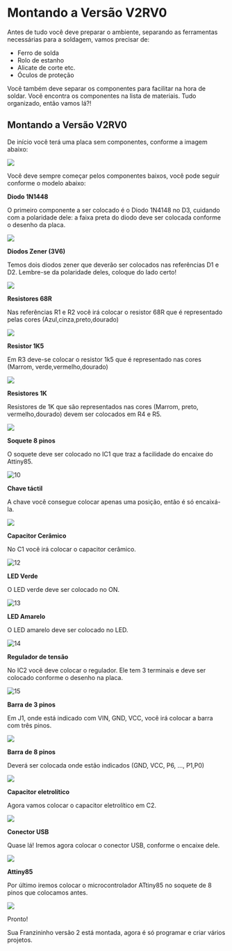 # Montando a Versão V2RV0

Antes de tudo você deve preparar o ambiente, separando as ferramentas necessárias para a soldagem, vamos precisar de:

* Ferro de solda
* Rolo de estanho
* Alicate de corte etc.
* Óculos de proteção

Você também deve separar os componentes para facilitar na hora de soldar. Você encontra os componentes na lista de materiais. Tudo organizado, então vamos lá?!

## **Montando a Versão V2RV0**

De início você terá uma placa sem componentes, conforme a imagem abaixo:

![](../../.gitbook/assets/montagem-v2-01.png)

Você deve sempre começar pelos componentes baixos, você pode seguir conforme o modelo abaixo:

**Diodo 1N1448**

O primeiro componente a ser colocado é o Diodo 1N4148 no D3, cuidando com a polaridade dele: a faixa preta do diodo deve ser colocada conforme o desenho da placa.

![](../../.gitbook/assets/montagem-v2-02.png)

**Diodos Zener \(3V6\)**

Temos dois diodos zener que deverão ser colocados nas referências D1 e D2. Lembre-se da polaridade deles, coloque do lado certo!

![](../../.gitbook/assets/montagem-v2-04.png)

**Resistores 68R**

Nas referências R1 e R2 você irá colocar o resistor 68R que é representado pelas cores \(Azul,cinza,preto,dourado\)

![](../../.gitbook/assets/montagem-v2-06.png)

**Resistor 1K5**

Em R3 deve-se colocar o resistor 1k5 que é representado nas cores \(Marrom, verde,vermelho,dourado\)

![](../../.gitbook/assets/montagem-v2-07.png)

**Resistores 1K**

Resistores de 1K que são representados nas cores \(Marrom, preto, vermelho,dourado\) devem ser colocados em R4 e R5.

![](../../.gitbook/assets/montagem-v2-09.png)

**Soquete 8 pinos**

O soquete deve ser colocado no IC1 que traz a facilidade do encaixe do Attiny85.

![10](../../.gitbook/assets/montagem-v2-10.png)

**Chave táctil**

A chave você consegue colocar apenas uma posição, então é só encaixá-la.

![](../../.gitbook/assets/montagem-v2-11.png)

**Capacitor Cerâmico**

No C1 você irá colocar o capacitor cerâmico.

![12](../../.gitbook/assets/montagem-v2-12.png)

**LED Verde**

O LED verde deve ser colocado no ON.

![13](../../.gitbook/assets/montagem-v2-13.png)

**LED Amarelo**

O LED amarelo deve ser colocado no LED.

![14](../../.gitbook/assets/montagem-v2-14.png)

**Regulador de tensão**

No IC2 você deve colocar o regulador. Ele tem 3 terminais e deve ser colocado conforme o desenho na placa.

![15](../../.gitbook/assets/montagem-v2-15.png)

**Barra de 3 pinos**

Em J1, onde está indicado com VIN, GND, VCC, você irá colocar a barra com três pinos.

![](../../.gitbook/assets/16.png)

**Barra de 8 pinos**

Deverá ser colocada onde estão indicados \(GND, VCC, P6, ..., P1,P0\)

![](../../.gitbook/assets/montagem-v2-17.png)

**Capacitor eletrolítico**

Agora vamos colocar o capacitor eletrolítico em C2.

![](../../.gitbook/assets/montagem-v2-18.png)

**Conector USB**

Quase lá! Iremos agora colocar o conector USB, conforme o encaixe dele.

![](../../.gitbook/assets/montagem-v2-19.png)

**Attiny85**

Por último iremos colocar o microcontrolador ATtiny85 no soquete de 8 pinos que colocamos antes.

![](../../.gitbook/assets/montagem-v2-20.png)

Pronto!

Sua Franzininho versão 2 está montada, agora é só programar e criar vários projetos.

